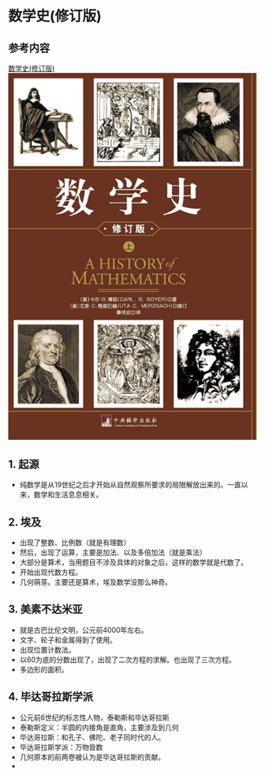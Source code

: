 # 数学史(修订版)
## 参考内容
[数学史(修订版)](https://book.douban.com/subject/10732014/)
![](2019-03-06-15-32-02.png)
## 1. 起源
* 纯数学是从19世纪之后才开始从自然观察所要求的局限解放出来的。一直以来，数学和生活息息相关。
## 2. 埃及
* 出现了整数、比例数（就是有理数）
* 然后，出现了运算，主要是加法、以及多倍加法（就是乘法）
* 大部分是算术，当用题目不涉及具体的对象之后，这样的数学就是代数了。
* 开始出现代数方程。
* 几何萌芽。主要还是算术，埃及数学没那么神奇。
## 3. 美素不达米亚
* 就是古巴比伦文明，公元前4000年左右。
* 文字、轮子和金属得到了使用。
* 出现位置计数法。
* 以60为底的分数出现了，出现了二次方程的求解。也出现了三次方程。
* 多边形的面积。
## 4. 毕达哥拉斯学派
* 公元前6世纪的标志性人物，泰勒斯和毕达哥拉斯
* 泰勒斯定义：半圆的内接角是直角，主要涉及到几何
* 毕达哥拉斯：和孔子、佛陀、老子同时代的人。
* 毕达哥拉斯学派：万物皆数
* 几何原本的前两卷被认为是毕达哥拉斯的贡献。
* 